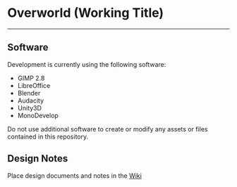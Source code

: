 ﻿# Overworld (Working Title)
---
## Software
Development is currently using the following software:

*	GIMP 2.8
*	LibreOffice
*	Blender
*	Audacity
*	Unity3D
*	MonoDevelop

Do not use additional software to create or modify any assets or files contained in this repository.


## Design Notes

Place design documents and notes in the [Wiki](https://github.com/Gornel/Overworld/wiki)